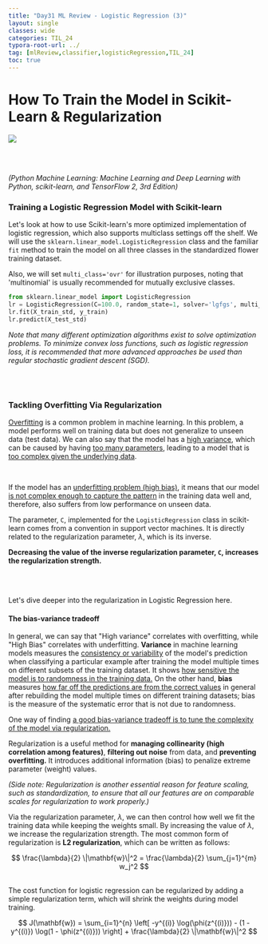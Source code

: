 ```yaml
---
title: "Day31 ML Review - Logistic Regression (3)"
layout: single
classes: wide
categories: TIL_24
typora-root-url: ../
tag: [mlReview,classifier,logisticRegression,TIL_24]
toc: true 
---
```


# How To Train the Model in Scikit-Learn & Regularization

<img src="/blog/images/2024-07-22-TIL24_Day31/156F368E-3620-43E0-8424-B2A7C7D240FD_1_105_c.jpeg">

<br><br>

*(Python Machine Learning: Machine Learning and Deep Learning with Python, scikit-learn, and TensorFlow 2, 3rd Edition)*

### Training a Logistic Regression Model with Scikit-learn

Let's look at how to use Scikit-learn's more optimized implementation of logistic regression, which also supports multiclass settings off the shelf. We will use the `sklearn.linear_model.LogisticRegression` class and the familiar `fit` method to train the model on all three classes in the standardized flower training dataset.

Also, we will set `multi_class='ovr'` for illustration purposes, noting that 'multinomial' is usually recommended for mutually exclusive classes.



```python
from sklearn.linear_model import LogisticRegression
lr = LogisticRegression(C=100.0, random_state=1, solver='lgfgs', multi_class='ovr')
lr.fit(X_train_std, y_train)
lr.predict(X_test_std)
```

*Note that many different optimization algorithms exist to solve optimization problems. To minimize convex loss functions, such as logistic regression loss, it is recommended that more advanced approaches be used than regular stochastic gradient descent (SGD).*

<br><br>

### Tackling Overfitting Via Regularization

<u>Overfitting</u> is a common problem in machine learning. In this problem, a model performs well on training data but does not generalize to unseen data (test data). We can also say that the model has a <u>high variance</u>, which can be caused by having <u>too many parameters</u>, leading to a model that is <u>too complex given the underlying data</u>. 

<br>

If the model has an <u>underfitting problem (high bias)</u>, it means that our model <u>is not complex enough to capture the pattern</u> in the training data well and, therefore, also suffers from low performance on unseen data. <br>

The parameter, `C`, implemented for the `LogisticRegression` class in scikit-learn comes from a convention in support vector machines. It is directly related to the regularization parameter, $\lambda$, which is its inverse.<br>

**Decreasing the value of the inverse regularization parameter, `C`, increases the regularization strength.** 

<br><br>

Let's dive deeper into the regularization in Logistic Regression here.

#### The bias-variance tradeoff

In general, we can say that "High variance" correlates with overfitting, while "High Bias" correlates with underfitting. **Variance** in machine learning models measures the <u>consistency or variability</u> of the model's prediction when classifying a particular example after training the model multiple times on different subsets of the training dataset. It shows <u>how sensitive the model is to randomness in the training data.</u>  On the other hand, **bias** measures <u>how far off the predictions are from the correct values</u> in general after rebuilding the model multiple times on different training datasets; bias is the measure of the systematic error that is not due to randomness.

One way of finding <u>a good bias-variance tradeoff is to tune the complexity of the model via regularization.</u> 

Regularization is a useful method for **managing collinearity (high correlation among features)**, **filtering out noise** from data, and **preventing overfitting.** It introduces additional information (bias) to penalize extreme parameter (weight) values.

*(Side note: Regularization is another essential reason for feature scaling, such as standardization, to ensure that all our features are on comparable scales for regularization to work properly.)*

Via the regularization parameter, $\lambda$, we can then control how well we fit the training data while keeping the weights small. By increasing the value of $\lambda$, we increase the regularization strength. The most common form of regularization is **L2 regularization**, which can be written as follows:

<center>
  $$
  \frac{\lambda}{2} \|\mathbf{w}\|^2 = \frac{\lambda}{2} \sum_{j=1}^{m} w_j^2
  $$
</center>

<br>

The cost function for logistic regression can be regularized by adding a simple regularization term, which will shrink the weights during model training.

<center>
  $$
  J(\mathbf{w}) = \sum_{i=1}^{n} \left[ -y^{(i)} \log(\phi(z^{(i)})) - (1 - y^{(i)}) \log(1 - \phi(z^{(i)})) \right] + \frac{\lambda}{2} \|\mathbf{w}\|^2
  $$
</center>

<br><br>





